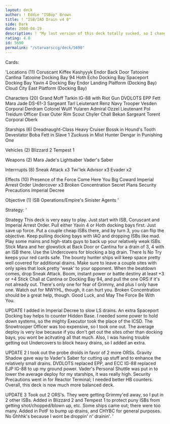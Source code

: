 ```yaml
---
layout: deck
author: ! Eddie "ISBop" Brown
title: ! "ISB/IAO Drain v4 0"
side: Dark
date: 2000-04-19
description: ! "My last version of this deck totally sucked, so I changed it a lot.  Added some new counters and raised my drain power and destiny."
rating: 4.0
id: 5690
permalink: "/starwarsccg/deck/5690"
---
```

Cards: 

'Locations (11)
Coruscant
Kiffex
Kashyyyk
Endor Back Door
Tatooine Cantina
Tatooine Docking Bay 94
Hoth Echo Docking Bay
Spaceport Docking Bay
Yavin 4 Docking Bay
Endor Landing Platform (Docking Bay)
Cloud City East Platform (Docking Bay)

Characters (20)
Grand Moff Tarkin
IG-88 with Riot Gun
DVDLOTS
EPP Fett
Mara Jade
DS-61-3
Sargeant Tarl
Leiutenant Renz
Navy Trooper Vesden
Corporal Derdram
Colonel Wullf Yularen
Admiral Ozzel
Lieutenant Pol Treidum
Officer Evax
Outer Rim Scout
Chyler
Chall Bekan
Sargeant Torent
Corporal Oberk

Starships (6)
Dreadnaught-Class Heavy Cruiser
Bossk in Hound's Tooth
Devestator
Boba Fett in Slave 1
Zuckuss in Mist Hunter
Dengar in Punishing One

Vehicles (2)
Blizzard 2
Tempest 1

Weapons (2)
Mara Jade's Lightsaber
Vader's Saber

Interrrupts (8)
Sneak Attack x3
Twi'lek Advisor x3
Evader x2


Effects (10)
Presence of the Force
Come Here You Big Coward
Imperial Arrest Order
Undercover x3
Broken Concentration
Secret Plans
Security Precautions
Imperial Decree

Objective (1)
ISB Operations/Empire's Sinister Agents  '

Strategy: '

Strategy
This deck is very easy to play. Just start with ISB, Coruscant and Imperial Arrest Order. Pull either Yavin 4 or Hoth docking bays first. Just save up force. Put a couple cheap ISBs there, and by turn 3, you can flip the objective. Keep pulling docking bays with IAO and dropping ISBs like mad. Play some mains and high-stats guys to back up your relatively weak ISBs. Stick Mara and her glowstick at Back Door or Cantina for a drain of 3, 4 with an ISB there. Use the Undercovers for blocking a big drain. There Is No Try keeps your red cards safe. The bounty hunter ships will keep space pretty well covered for additional drains. Make sure to leave a couple sites with only spies that look pretty 'weak' to your opponent. When the beatdown comes, drop Sneak Attack. Boom, instant power or battle destiny at least +3 or +4 Stick Chall at Cantina or Docking Bay 94, and pull the one ORS if it's not already out. There's only one for fear of Grimmy, and plus I only have one. Watch out for MWYHL, though, it can hurt you. Broken Concentration should be a great help, though. Good Luck, and May The Force Be With You.

UPDATE I added in Imperial Decree to slow LS drains. An extra Spaceport Docking bay helps to counter Hidden Base. I needed some power to hold down systems, so the mighty Executor took the place of the ICSD. The Snowtrooper Officer was too expensive, so I took one out. The average deploy is very low because if you don't get out the sites other than docking bays, you wont be acitvating all that much. Also, I was having trouble getting out Undercovers to block heavy drains, so I added an extra.

UPDATE 2
I took out the probe droids in favor of 2 more ORSs. Gravity Shadow gave way to Vader's Saber for cutting up stuff and to enhance the relatively small drains. DVDLOTS replaced EPP, and ECC IG-88 replaced EJP IG-88 to up my ground power. Vader's Personal Shuttle was put in to lower the average deploy for my starships, it was really high. Security Precautions went in for Reactor Terminal; I needed better HB counters. Overall, this deck is now much more balanced deck.

UPDATE 3
Took out 2 ORS's.   They were getting Grimmy'ed away, so I put in 2 other ISBs.  Added in Blizzard 2 and Tempest 1 to protect puny ISBs from getting shot/chopped/blown up, etc.   Some ships came out; there were too many.	Added in PotF to bump up drains, and CHYBC for general purposes.  No Ghhhk's because I wont be droppin' n' drainin'.
'
